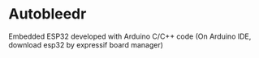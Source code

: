 # Autobleedr
Embedded ESP32 developed with Arduino C/C++ code (On Arduino IDE, download esp32 by expressif board manager)
